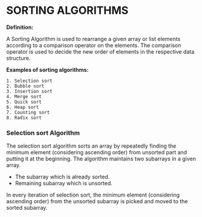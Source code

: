 # SORTING ALGORITHMS

**Definition:**

A Sorting Algorithm is used to rearrange a given array or list elements according to a comparison operator on the elements. The comparison operator is used to decide the new order of elements in the respective data structure.

**Examples of sorting algorithms:**

    1. Selection sort
    2. Bubble sort
    3. Insertion sort
    4. Merge sort
    5. Quick sort
    6. Heap sort
    7. Counting sort
    8. Radix sort

### Selection sort Algorithm

The selection sort algorithm sorts an array by repeatedly finding the minimum element (considering ascending order) from unsorted part and putting it at the beginning. The algorithm maintains two subarrays in a given array.

- The subarray which is already sorted. 
- Remaining subarray which is unsorted.

In every iteration of selection sort, the minimum element (considering ascending order) from the unsorted subarray is picked and moved to the sorted subarray. 
